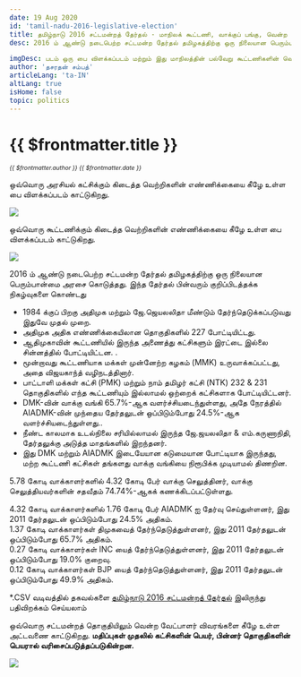 ```yaml
---
date: 19 Aug 2020
id: 'tamil-nadu-2016-legislative-election'
title: தமிழ்நாடு 2016 சட்டமன்றத் தேர்தல் - மாநிலக் கூட்டணி, வாக்குப் பங்கு, வென்ற இடங்கள் மற்றும் முக்கிய நிகழ்வுகள்.
desc: 2016 ம் ஆண்டு நடைபெற்ற சட்டமன்ற தேர்தல் தமிழகத்திற்கு ஒரு நிலையான பெரும்பான்மை அரசை கொடுத்தது. இந்த தேர்தல் பின்வரும் குறிப்பிடத்தக்க நிகழ்வுகளை கொண்டது - 1984 க்குப் பிறகு அதிமுக மற்றும் ஜே.ஜெயலலிதா மீண்டும் தேர்ந்தெடுக்கப்படுவது இதுவே முதல் முறை. - அதிமுக அதிக எண்ணிக்கையிலான தொகுதிகளில்

imgDesc: படம் ஒரு பை விளக்கப்படம் மற்றும் இது மாநிலத்தின் பல்வேறு கூட்டணிகளின் வெற்றிகளின் எண்ணிக்கையைக் காட்டுகிறது.
author: 'தசரதன் சம்பத்'
articleLang: 'ta-IN'
altLang: true
isHome: false
topic: politics
---
```


# {{ $frontmatter.title }}
<i style="font-size: 0.75em;"> {{ $frontmatter.author }} {{ $frontmatter.date }} </i>

ஒவ்வொரு அரசியல் கட்சிக்கும் கிடைத்த வெற்றிகளின் எண்ணிக்கையை கீழே உள்ள பை விளக்கப்படம் காட்டுகிறது.  

![](/img/politics/tamil-nadu-2016-legislative-election/tn-2016-election-1.png)

ஒவ்வொரு கூட்டணிக்கும் கிடைத்த வெற்றிகளின் எண்ணிக்கையை கீழே உள்ள பை விளக்கப்படம் காட்டுகிறது.  

![](/img/politics/tamil-nadu-2016-legislative-election/tn-2016-election-2.png)

2016 ம் ஆண்டு நடைபெற்ற சட்டமன்ற தேர்தல் தமிழகத்திற்கு ஒரு நிலையான பெரும்பான்மை அரசை கொடுத்தது. இந்த தேர்தல் பின்வரும் குறிப்பிடத்தக்க நிகழ்வுகளை கொண்டது  

- 1984 க்குப் பிறகு அதிமுக மற்றும் ஜே.ஜெயலலிதா மீண்டும் தேர்ந்தெடுக்கப்படுவது இதுவே முதல் முறை.
- அதிமுக அதிக எண்ணிக்கையிலான தொகுதிகளில் 227 போட்டியிட்டது.
- ஆதிமுகாவின் கூட்டணியில் இருந்த அணைத்து கட்சிகளும் இரட்டை இல்லை சின்னத்தில் போட்டியிட்டன. .
- மூன்றாவது கூட்டணியாக மக்கள் முன்னேற்ற கழகம் (MMK) உருவாக்கப்பட்டது, அதை விஜயகாந்த் வழிநடத்தினார்.
- பாட்டாளி மக்கள் கட்சி (PMK) மற்றும் நாம் தமிழர் கட்சி (NTK) 232 & 231 தொகுதிகளில் எந்த கூட்டணியும் இல்லாமல் ஒற்றைக் கட்சிகளாக போட்டியிட்டனர்.
- DMK-வின் வாக்கு வங்கி 65.7%-ஆக வளர்ச்சியடைந்துள்ளது, அதே நேரத்தில் AIADMK-வின் முந்தைய தேர்தலுடன் ஒப்பிடும்போது 24.5%-ஆக வளர்ச்சியடைந்துள்ளது..
- நீண்ட காலமாக உடல்நிலை சரியில்லாமல் இருந்த ஜே.ஜயலலிதா & எம்.கருணாநிதி, தேர்தலுக்கு அடுத்த மாதங்களில் இறந்தனர்.
- இது DMK மற்றும் AIADMK இடையேயான கடுமையான போட்டியாக இருந்தது, மற்ற கூட்டணி கட்சிகள் தங்களது வாக்கு வங்கியை நிரூபிக்க முடியாமல் திணறின.

5.78 கோடி வாக்காளர்களில் 4.32 கோடி பேர் வாக்கு செலுத்தினர், வாக்கு செலுத்தியவர்களின் சதவீதம் 74.74%-ஆகக் கணக்கிடப்பட்டுள்ளது.

4.32 கோடி வாக்காளர்களில் 1.76 கோடி பேர் AIADMK ஐ தேர்வு செய்துள்ளனர், இது 2011 தேர்தலுடன் ஒப்பிடும்போது 24.5% அதிகம்.  
1.37 கோடி வாக்காளர்கள் திமுகவைத் தேர்ந்தெடுத்துள்ளனர், இது 2011 தேர்தலுடன் ஒப்பிடும்போது 65.7% அதிகம்.  
0.27 கோடி வாக்காளர்கள் INC யைத் தேர்ந்தெடுத்துள்ளனர், இது 2011 தேர்தலுடன் ஒப்பிடும்போது 19.0% குறைவு.  
0.12 கோடி வாக்காளர்கள் BJP யைத் தேர்ந்தெடுத்துள்ளனர், இது 2011 தேர்தலுடன் ஒப்பிடும்போது 49.9% அதிகம்.  


\*.CSV வடிவத்தில் தகவல்களை [தமிழ்நாடு 2016 சட்டமன்றத் தேர்தல்](http://thedatatalks.in/datas/politics/tamil-nadu-2016-legislative-election.csv) இலிருந்து பதிவிறக்கம் செய்யலாம்

ஒவ்வொரு சட்டமன்றத் தொகுதியிலும் வென்ற வேட்பாளர் விவரங்களை கீழே உள்ள அட்டவணை காட்டுகிறது.
**மதிப்புகள் முதலில் கட்சிகளின் பெயர், பின்னர் தொகுதிகளின் பெயரால் வரிசைப்படுத்தப்படுகின்றன.**

![](/img/politics/tamil-nadu-2016-legislative-election/tn-2016-election-3.png)


<style>

</style>
